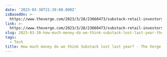 ```yaml
---
date: '2023-03-30T21:39:08.000Z'
isBasedOn: >-
  https://www.theverge.com/2023/3/28/23660473/substack-retail-investors-revenue-profit
link: >-
  https://www.theverge.com/2023/3/28/23660473/substack-retail-investors-revenue-profit
slug: 2023-03-30-how-much-money-do-we-think-substack-lost-last-year-the-verge
tags:
  - Tech
title: How much money do we think Substack lost last year? - The Verge
---
```


